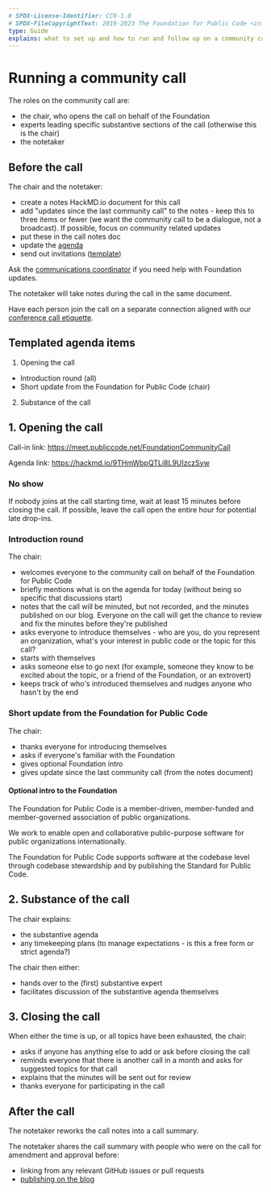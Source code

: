```yaml
---
# SPDX-License-Identifier: CC0-1.0
# SPDX-FileCopyrightText: 2019-2023 The Foundation for Public Code <info@publiccode.net>
type: Guide
explains: what to set up and how to run and follow up on a community call
---
```


# Running a community call

The roles on the community call are:

* the chair, who opens the call on behalf of the Foundation
* experts leading specific substantive sections of the call (otherwise this is the chair)
* the notetaker

## Before the call

The chair and the notetaker:

* create a notes HackMD.io document for this call
* add "updates since the last community call" to the notes - keep this to three items or fewer (we want the community call to be a dialogue, not a broadcast). If possible, focus on community related updates
* put these in the call notes doc
* update the [agenda](https://hackmd.io/-OegeqvoThCbAsw3c3gIjw?edit)
* send out invitations ([template](community-call-invite-template.md))

Ask the [communications coordinator](../../organization/staff.md#communications) if you need help with Foundation updates.

The notetaker will take notes during the call in the same document.

Have each person join the call on a separate connection aligned with our [conference call etiquette](conference-call-etiquette.md).

## Templated agenda items

1. Opening the call
  * Introduction round (all)
  * Short update from the Foundation for Public Code (chair)
2. Substance of the call

## 1. Opening the call

Call-in link: <https://meet.publiccode.net/FoundationCommunityCall>

Agenda link: <https://hackmd.io/9THmWbpQTLi8L9UIzczSyw>

### No show

If nobody joins at the call starting time, wait at least 15 minutes before closing the call. If possible, leave the call open the entire hour for potential late drop-ins.

### Introduction round

The chair:

* welcomes everyone to the community call on behalf of the Foundation for Public Code
* briefly mentions what is on the agenda for today (without being so specific that discussions start)
* notes that the call will be minuted, but not recorded, and the minutes published on our blog. Everyone on the call will get the chance to review and fix the minutes before they're published
* asks everyone to introduce themselves - who are you, do you represent an organization, what's your interest in public code or the topic for this call?
* starts with themselves
* asks someone else to go next (for example, someone they know to be excited about the topic, or a friend of the Foundation, or an extrovert)
* keeps track of who's introduced themselves and nudges anyone who hasn't by the end

### Short update from the Foundation for Public Code

The chair:

* thanks everyone for introducing themselves
* asks if everyone's familiar with the Foundation
* gives optional Foundation intro
* gives update since the last community call (from the notes document)

#### Optional intro to the Foundation

The Foundation for Public Code is a member-driven, member-funded and member-governed association of public organizations.

We work to enable open and collaborative public-purpose software for public organizations internationally.

The Foundation for Public Code supports software at the codebase level through codebase stewardship and by publishing the Standard for Public Code.

## 2. Substance of the call

The chair explains:

* the substantive agenda
* any timekeeping plans (to manage expectations - is this a free form or strict agenda?)

The chair then either:

* hands over to the (first) substantive expert
* facilitates discussion of the substantive agenda themselves

## 3. Closing the call

When either the time is up, or all topics have been exhausted, the chair:

* asks if anyone has anything else to add or ask before closing the call
* reminds everyone that there is another call in a month and asks for suggested topics for that call
* explains that the minutes will be sent out for review
* thanks everyone for participating in the call

## After the call

The notetaker reworks the call notes into a call summary.

The notetaker shares the call summary with people who were on the call for amendment and approval before:

* linking from any relevant GitHub issues or pull requests
* [publishing on the blog](../community-calls/community-call-blogposts.md)
